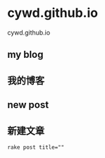 # cywd.github.io
cywd.github.io

## my blog
## 我的博客

## new post
## 新建文章
```
rake post title=""
```
